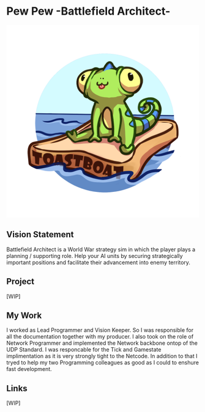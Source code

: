 # Pew Pew -Battlefield Architect-

![LOGO](res/Toastboat.png)

## Vision Statement

Battlefield Architect is a World War strategy sim in which the player plays a planning / supporting role. Help your AI units by securing strategically important positions and facilitate their advancement into enemy territory.

## Project

[WIP]

## My Work

I worked as Lead Programmer and Vision Keeper. So I was responsible for all the documentation together with my producer. I also took on the role of Network Programmer and implemented the Network backbone ontop of the UDP Standard.
I was responcable for the Tick and Gamestate implimentation as it is very strongly tight to the Netcode. In addition to that I tryed to help my two Programming colleagues as good as I could to enshure fast development.

## Links

[WIP]

